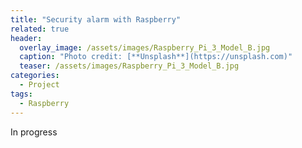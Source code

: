 ```yaml
---
title: "Security alarm with Raspberry"
related: true
header:
  overlay_image: /assets/images/Raspberry_Pi_3_Model_B.jpg
  caption: "Photo credit: [**Unsplash**](https://unsplash.com)"
  teaser: /assets/images/Raspberry_Pi_3_Model_B.jpg
categories:
  - Project
tags:
  - Raspberry
---
```


In progress

